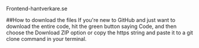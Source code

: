 
 Frontend-hantverkare.se

     
    
   ##How to download the files
       If you're new to GitHub and just want to download the entire code, hit the green button saying Code, and then choose the Download ZIP option or copy the https string and paste it to a git clone command in your terminal.
